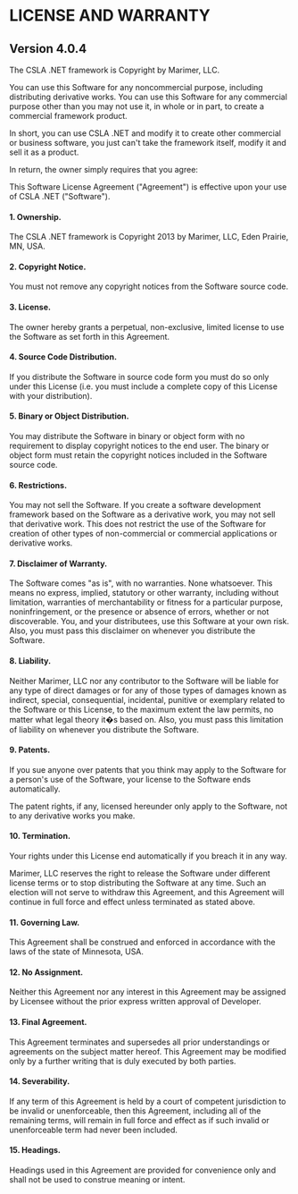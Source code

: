 LICENSE AND WARRANTY
====================
## Version 4.0.4

The CSLA .NET framework is Copyright by Marimer, LLC. 

You can use this Software for any noncommercial purpose, including 
distributing derivative works. You can use this Software for any commercial 
purpose other than you may not use it, in whole or in part, to create a 
commercial framework product. 

In short, you can use CSLA .NET and modify it to create other commercial or 
business software, you just can't take the framework itself, modify it and 
sell it as a product. 

In return, the owner simply requires that you agree: 

This Software License Agreement ("Agreement") is effective 
upon your use of CSLA .NET ("Software").

#### 1. Ownership.
The CSLA .NET framework is Copyright 2013 by Marimer, LLC, 
Eden Prairie, MN, USA. 

#### 2. Copyright Notice.
You must not remove any copyright notices from the Software source code. 

#### 3. License.
The owner hereby grants a perpetual, non-exclusive, limited license to use 
the Software as set forth in this Agreement.

#### 4. Source Code Distribution.
If you distribute the Software in source code form you must do so only under 
this License (i.e. you must include a complete copy of this License with 
your distribution).

#### 5. Binary or Object Distribution.
You may distribute the Software in binary or object form with no requirement 
to display copyright notices to the end user. The binary or object form must 
retain the copyright notices included in the Software source code.

#### 6. Restrictions.
You may not sell the Software. If you create a software development framework 
based on the Software as a derivative work, you may not sell that derivative 
work. This does not restrict the use of the Software for creation of other 
types of non-commercial or commercial applications or derivative works. 

#### 7. Disclaimer of Warranty.
The Software comes "as is", with no warranties. None whatsoever. This means 
no express, implied, statutory or other warranty, including without 
limitation, warranties of merchantability or fitness for a particular 
purpose, noninfringement, or the presence or absence of errors, whether or 
not discoverable. You, and your distributees, use this Software at your own 
risk. Also, you must pass this disclaimer on whenever you distribute 
the Software. 

#### 8. Liability.
Neither Marimer, LLC nor any contributor to the Software will be liable 
for any type of direct damages or for any of those types of damages known 
as indirect, special, consequential, incidental, punitive or exemplary 
related to the Software or this License, to the maximum extent the law 
permits, no matter what legal theory it�s based on. Also, you must pass 
this limitation of liability on whenever you distribute the Software. 

#### 9. Patents.
If you sue anyone over patents that you think may apply to the Software 
for a person's use of the Software, your license to the Software ends 
automatically. 

The patent rights, if any, licensed hereunder only apply to the Software, 
not to any derivative works you make. 

#### 10. Termination.
Your rights under this License end automatically if you breach it in any way.

Marimer, LLC reserves the right to release the Software under different 
license terms or to stop distributing the Software at any time. Such an 
election will not serve to withdraw this Agreement, and this Agreement will 
continue in full force and effect unless terminated as stated above.

#### 11. Governing Law.
This Agreement shall be construed and enforced in accordance with the laws 
of the state of Minnesota, USA.

#### 12. No Assignment.
Neither this Agreement nor any interest in this Agreement may be assigned 
by Licensee without the prior express written approval of Developer.

#### 13. Final Agreement.
This Agreement terminates and supersedes all prior understandings or 
agreements on the subject matter hereof.  This Agreement may be modified 
only by a further writing that is duly executed by both parties.

#### 14. Severability.
If any term of this Agreement is held by a court of competent jurisdiction 
to be invalid or unenforceable, then this Agreement, including all of the 
remaining terms, will remain in full force and effect as if such invalid 
or unenforceable term had never been included.

#### 15. Headings.
Headings used in this Agreement are provided for convenience only and shall 
not be used to construe meaning or intent.
